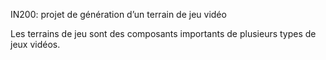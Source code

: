 IN200: projet de génération d’un terrain de jeu vidéo




Les terrains de jeu sont des composants importants de plusieurs types de jeux vidéos.
